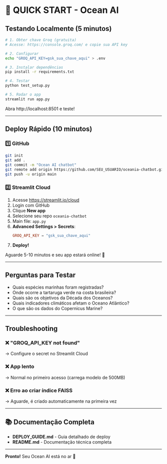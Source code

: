 # 🚀 QUICK START - Ocean AI

## Testando Localmente (5 minutos)

```bash
# 1. Obter chave Groq (gratuita)
# Acesse: https://console.groq.com/ e copie sua API key

# 2. Configurar
echo "GROQ_API_KEY=gsk_sua_chave_aqui" > .env

# 3. Instalar dependências
pip install -r requirements.txt

# 4. Testar
python test_setup.py

# 5. Rodar o app
streamlit run app.py
```

Abra http://localhost:8501 e teste!

---

## Deploy Rápido (10 minutos)

### 1️⃣ GitHub

```bash
git init
git add .
git commit -m "Ocean AI chatbot"
git remote add origin https://github.com/SEU_USUARIO/oceania-chatbot.git
git push -u origin main
```

### 2️⃣ Streamlit Cloud

1. Acesse https://streamlit.io/cloud
2. Login com GitHub
3. Clique **New app**
4. Selecione seu repo `oceania-chatbot`
5. Main file: `app.py`
6. **Advanced Settings > Secrets**:
   ```toml
   GROQ_API_KEY = "gsk_sua_chave_aqui"
   ```
7. **Deploy!**

Aguarde 5-10 minutos e seu app estará online! 🌊

---

## Perguntas para Testar

- Quais espécies marinhas foram registradas?
- Onde ocorre a tartaruga verde na costa brasileira?
- Quais são os objetivos da Década dos Oceanos?
- Quais indicadores climáticos afetam o Oceano Atlântico?
- O que são os dados do Copernicus Marine?

---

## Troubleshooting

### ❌ "GROQ_API_KEY not found"
→ Configure o secret no Streamlit Cloud

### ❌ App lento
→ Normal no primeiro acesso (carrega modelo de 500MB)

### ❌ Erro ao criar índice FAISS
→ Aguarde, é criado automaticamente na primeira vez

---

## 📚 Documentação Completa

- **DEPLOY_GUIDE.md** - Guia detalhado de deploy
- **README.md** - Documentação técnica completa

---

**Pronto!** Seu Ocean AI está no ar 🚀
